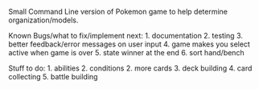 Small Command Line version of Pokemon game to help determine organization/models.

Known Bugs/what to fix/implement next:
    1. documentation
    2. testing
    3. better feedback/error messages on user input
    4. game makes you select active when game is over
    5. state winner at the end
    6. sort hand/bench

Stuff to do:
    1. abilities
    2. conditions
    2. more cards
    3. deck building
    4. card collecting
    5. battle building